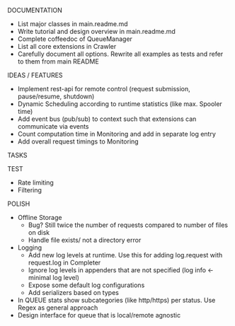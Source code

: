 DOCUMENTATION
 + List major classes in main.readme.md
 + Write tutorial and design overview in main.readme.md
 + Complete coffeedoc of QueueManager
 + List all core extensions in Crawler
 + Carefully document all options. Rewrite all examples as tests and refer to them from main README
 

IDEAS / FEATURES
 + Implement rest-api for remote control (request submission, pause/resume, shutdown)
 + Dynamic Scheduling according to runtime statistics (like max. Spooler time)
 + Add event bus (pub/sub) to context such that extensions can communicate via events
 + Count computation time in Monitoring and add in separate log entry
 + Add overall request timings to Monitoring

TASKS
  
TEST
 + Rate limiting
 + Filtering
  
POLISH
 + Offline Storage
   + Bug? Still twice the number of requests compared to number of files on disk
   + Handle file exists/ not a directory error
 + Logging
   + Add new log levels at runtime. Use this for adding log.request with request.log in Completer
   + Ignore log levels in appenders that are not specified (log info <- minimal log level)
   + Expose some default log configurations 
   + Add serializers based on types 
 + In QUEUE stats show subcategories (like http/https) per status. Use Regex as general approach
 + Design interface for queue that is local/remote agnostic
  
  
     
